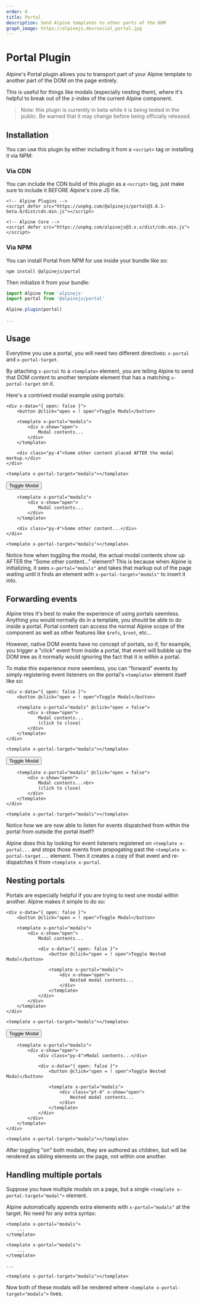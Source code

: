 ```yaml
---
order: 6
title: Portal
description: Send Alpine templates to other parts of the DOM
graph_image: https://alpinejs.dev/social_portal.jpg
---
```


# Portal Plugin

Alpine's Portal plugin allows you to transport part of your Alpine template to another part of the DOM on the page entirely.

This is useful for things like modals (especially nesting them), where it's helpful to break out of the z-index of the current Alpine component.

> Note: this plugin is currently in beta while it is being tested in the public. Be warned that it may change before being officially released.

<a name="installation"></a>
## Installation

You can use this plugin by either including it from a `<script>` tag or installing it via NPM:

### Via CDN

You can include the CDN build of this plugin as a `<script>` tag, just make sure to include it BEFORE Alpine's core JS file.

```alpine
<!-- Alpine Plugins -->
<script defer src="https://unpkg.com/@alpinejs/portal@3.6.1-beta.0/dist/cdn.min.js"></script>

<!-- Alpine Core -->
<script defer src="https://unpkg.com/alpinejs@3.x.x/dist/cdn.min.js"></script>
```

### Via NPM

You can install Portal from NPM for use inside your bundle like so:

```shell
npm install @alpinejs/portal
```

Then initialize it from your bundle:

```js
import Alpine from 'alpinejs'
import portal from '@alpinejs/portal'

Alpine.plugin(portal)

...
```

<a name="usage"></a>
## Usage

Everytime you use a portal, you will need two different directives: `x-portal` and `x-portal-target`.

By attaching `x-portal` to a `<template>` element, you are telling Alpine to send that DOM content to another template element that has a matching `x-portal-target` on it.

Here's a contrived modal example using portals:

```alpine
<div x-data="{ open: false }">
    <button @click="open = ! open">Toggle Modal</button>

    <template x-portal="modals">
        <div x-show="open">
            Modal contents...
        </div>
    </template>

    <div class="py-4">Some other content placed AFTER the modal markup.</div>
</div>

<template x-portal-target="modals"></template>
```

<!-- START_VERBATIM -->
<div class="demo" x-ref="root">
    <div x-data="{ open: false }">
        <button @click="open = ! open">Toggle Modal</button>

        <template x-portal="modals">
            <div x-show="open">
                Modal contents...
            </div>
        </template>

        <div class="py-4">Some other content...</div>
    </div>

    <template x-portal-target="modals"></template>
</div>
<!-- END_VERBATIM -->

Notice how when toggling the modal, the actual modal contents show up AFTER the "Some other content..." element? This is because when Alpine is initializing, it sees `x-portal="modals"` and takes that markup out of the page waiting until it finds an element with `x-portal-target="modals"` to insert it into.

<a name="forwarding-events"></a>
## Forwarding events

Alpine tries it's best to make the experience of using portals seemless. Anything you would normally do in a template, you should be able to do inside a portal. Portal content can access the normal Alpine scope of the component as well as other features like `$refs`, `$root`, etc...

However, native DOM events have no concept of portals, so if, for example, you trigger a "click" event from inside a portal, that event will bubble up the DOM tree as it normally would ignoring the fact that it is within a portal.

To make this experience more seemless, you can "forward" events by simply registering event listeners on the portal's `<template>` element itself like so:

```alpine
<div x-data="{ open: false }">
    <button @click="open = ! open">Toggle Modal</button>

    <template x-portal="modals" @click="open = false">
        <div x-show="open">
            Modal contents...
            (click to close)
        </div>
    </template>
</div>

<template x-portal-target="modals"></template>
```

<!-- START_VERBATIM -->
<div class="demo" x-ref="root">
    <div x-data="{ open: false }">
        <button @click="open = ! open">Toggle Modal</button>

        <template x-portal="modals" @click="open = false">
            <div x-show="open">
                Modal contents...<br>
                (click to close)
            </div>
        </template>
    </div>

    <template x-portal-target="modals"></template>
</div>
<!-- END_VERBATIM -->

Notice how we are now able to listen for events dispatched from within the portal from outside the portal itself?

Alpine does this by looking for event listeners registered on `<template x-portal...` and stops those events from propogating past the `<template x-portal-target...` element. Then it creates a copy of that event and re-dispatches it from `<template x-portal`.

<a name="nesting-portals"></a>
## Nesting portals

Portals are especially helpful if you are trying to nest one modal within another. Alpine makes it simple to do so:

```alpine
<div x-data="{ open: false }">
    <button @click="open = ! open">Toggle Modal</button>

    <template x-portal="modals">
        <div x-show="open">
            Modal contents...
            
            <div x-data="{ open: false }">
                <button @click="open = ! open">Toggle Nested Modal</button>

                <template x-portal="modals">
                    <div x-show="open">
                        Nested modal contents...
                    </div>
                </template>
            </div>
        </div>
    </template>
</div>

<template x-portal-target="modals"></template>
```

<!-- START_VERBATIM -->
<div class="demo" x-ref="root">
    <div x-data="{ open: false }">
        <button @click="open = ! open">Toggle Modal</button>

        <template x-portal="modals">
            <div x-show="open">
                <div class="py-4">Modal contents...</div>
                
                <div x-data="{ open: false }">
                    <button @click="open = ! open">Toggle Nested Modal</button>

                    <template x-portal="modals">
                        <div class="pt-4" x-show="open">
                            Nested modal contents...
                        </div>
                    </template>
                </div>
            </div>
        </template>
    </div>

    <template x-portal-target="modals"></template>
</div>
<!-- END_VERBATIM -->

After toggling "on" both modals, they are authored as children, but will be rendered as sibling elements on the page, not within one another.

<a name="multiple-portals"></a>
## Handling multiple portals

Suppose you have multiple modals on a page, but a single `<template x-portal-target="modal">` element.

Alpine automatically appends extra elements with `x-portal="modals"` at the target. No need for any extra syntax:

```alpine
<template x-portal="modals">
    ...
</template>

<template x-portal="modals">
    ...
</template>

...

<template x-portal-target="modals"></template>
```

Now both of these modals will be rendered where `<template x-portal-target="modals">` lives.
